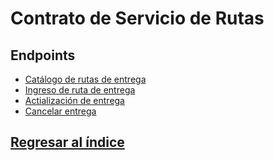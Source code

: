 # Contrato de Servicio de Rutas

## Endpoints
- [Catálogo de rutas de entrega](./servicio-rutas/catalogo-rutas.md)
- [Ingreso de ruta de entrega](./servicio-rutas/ingreso-ruta.md)
- [Actialización de entrega](./servicio-rutas/actualizacion-entrega.md)
- [Cancelar entrega](./servicio-rutas/cancelar-entrega.md)

## [Regresar al índice](/README.md)